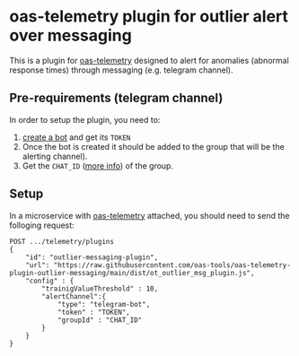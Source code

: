 # oas-telemetry plugin for outlier alert over messaging
This is a plugin for [oas-telemetry](https://github.com/oas-tools/oas-telemetry)  designed to alert for anomalies (abnormal response times) through messaging (e.g. telegram channel).

## Pre-requirements (telegram channel)
In order to setup the plugin, you need to:
  1. [create a bot](https://core.telegram.org/bots/tutorial) and get its ```TOKEN```
  2. Once the bot is created it should be added to the group that will be the alerting channel).
  3. Get the ```CHAT_ID``` ([more info](https://gist.github.com/nafiesl/4ad622f344cd1dc3bb1ecbe468ff9f8a)) of the group.


## Setup 
In a microservice with [oas-telemetry](https://github.com/oas-tools/oas-telemetry) attached, you should need to send the folloging request: 
```
POST .../telemetry/plugins
{
    "id": "outlier-messaging-plugin",
    "url": "https://raw.githubusercontent.com/oas-tools/oas-telemetry-plugin-outlier-messaging/main/dist/ot_outlier_msg_plugin.js",
    "config" : {
        "trainigValueThreshold" : 10,
        "alertChannel":{
            "type": "telegram-bot",
            "token" : "TOKEN",
            "groupId" : "CHAT_ID"
        }
    }
}

```
